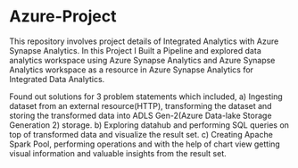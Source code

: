 # Azure-Project
This repository involves project details of Integrated Analytics with Azure Synapse Analytics.
In this Project I Built a Pipeline and explored data analytics workspace using Azure Synapse Analytics and Azure Synapse Analytics workspace as a resource in Azure Synapse 
Analytics for Integrated Data Analytics.

Found out solutions for 3 problem statements which included,
a) Ingesting dataset from an external resource(HTTP), transforming the dataset and storing the transformed data into 
   ADLS Gen-2(Azure Data-lake Storage Generation 2) storage.
b) Exploring datahub and performing SQL queries on top of transformed data and visualize the result set.
c) Creating Apache Spark Pool, performing operations and with the help of chart view getting visual information and valuable insights from the result set.
